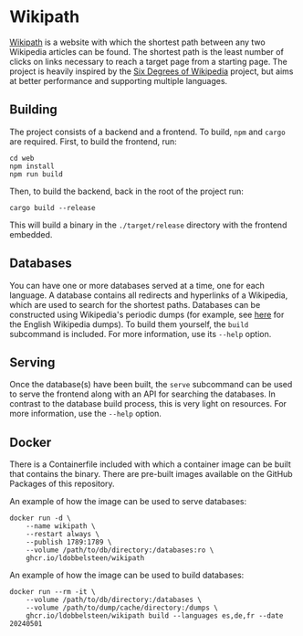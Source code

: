 # Wikipath

[Wikipath](https://wikipath.dobbel.dev) is a website with which the shortest path between any two Wikipedia articles can be found. The shortest path is the least number of clicks on links necessary to reach a target page from a starting page. The project is heavily inspired by the [Six Degrees of Wikipedia](https://www.sixdegreesofwikipedia.com) project, but aims at better performance and supporting multiple languages.

## Building

The project consists of a backend and a frontend. To build, `npm` and `cargo` are required. First, to build the frontend, run:

```
cd web
npm install
npm run build
```

Then, to build the backend, back in the root of the project run:

```
cargo build --release
```

This will build a binary in the `./target/release` directory with the frontend embedded.

## Databases

You can have one or more databases served at a time, one for each language. A database contains all redirects and hyperlinks of a Wikipedia, which are used to search for the shortest paths. Databases can be constructed using Wikipedia's periodic dumps (for example, see [here](https://dumps.wikimedia.org/) for the English Wikipedia dumps). To build them yourself, the `build` subcommand is included. For more information, use its `--help` option.

## Serving

Once the database(s) have been built, the `serve` subcommand can be used to serve the frontend along with an API for searching the databases. In contrast to the database build process, this is very light on resources. For more information, use the `--help` option.

## Docker

There is a Containerfile included with which a container image can be built that contains the binary. There are pre-built images available on the GitHub Packages of this repository.

An example of how the image can be used to serve databases:

```
docker run -d \
    --name wikipath \
    --restart always \
    --publish 1789:1789 \
    --volume /path/to/db/directory:/databases:ro \
    ghcr.io/ldobbelsteen/wikipath
```

An example of how the image can be used to build databases:

```
docker run --rm -it \
    --volume /path/to/db/directory:/databases \
    --volume /path/to/dump/cache/directory:/dumps \
    ghcr.io/ldobbelsteen/wikipath build --languages es,de,fr --date 20240501
```

